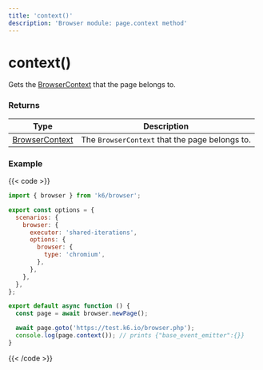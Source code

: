 ```yaml
---
title: 'context()'
description: 'Browser module: page.context method'
---
```


# context()

Gets the [BrowserContext](https://grafana.com/docs/k6/<K6_VERSION>/javascript-api/k6-browser/browsercontext/) that the page belongs to.

### Returns

| Type                                                                                                              | Description                                    |
| ----------------------------------------------------------------------------------------------------------------- | ---------------------------------------------- |
| [BrowserContext](https://grafana.com/docs/k6/<K6_VERSION>/javascript-api/k6-browser/browsercontext/) | The `BrowserContext` that the page belongs to. |

### Example

{{< code >}}

```javascript
import { browser } from 'k6/browser';

export const options = {
  scenarios: {
    browser: {
      executor: 'shared-iterations',
      options: {
        browser: {
          type: 'chromium',
        },
      },
    },
  },
};

export default async function () {
  const page = await browser.newPage();

  await page.goto('https://test.k6.io/browser.php');
  console.log(page.context()); // prints {"base_event_emitter":{}}
}
```

{{< /code >}}
